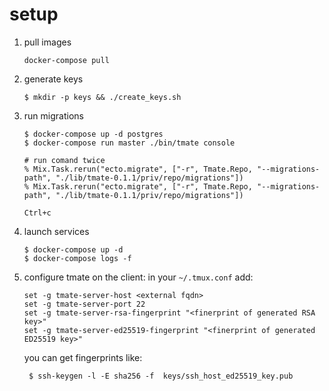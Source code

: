 setup
=====

1. pull images

    ```
    docker-compose pull
    ```

1. generate keys

    ```
    $ mkdir -p keys && ./create_keys.sh
    ```

1. run migrations

    ```
    $ docker-compose up -d postgres
    $ docker-compose run master ./bin/tmate console

    # run comand twice
    % Mix.Task.rerun("ecto.migrate", ["-r", Tmate.Repo, "--migrations-path", "./lib/tmate-0.1.1/priv/repo/migrations"])
    % Mix.Task.rerun("ecto.migrate", ["-r", Tmate.Repo, "--migrations-path", "./lib/tmate-0.1.1/priv/repo/migrations"])

    Ctrl+c
    ```

1. launch services

    ```
    $ docker-compose up -d
    $ docker-compose logs -f
    ```

1. configure tmate on the client:
  in your `~/.tmux.conf` add: 

    ```
    set -g tmate-server-host <external fqdn>
    set -g tmate-server-port 22
    set -g tmate-server-rsa-fingerprint "<finerprint of generated RSA key>"
    set -g tmate-server-ed25519-fingerprint "<finerprint of generated ED25519 key>"
    ```

    you can get fingerprints like:

        $ ssh-keygen -l -E sha256 -f  keys/ssh_host_ed25519_key.pub

